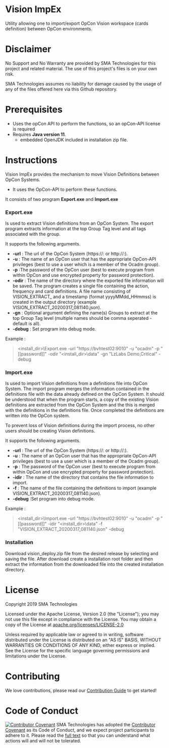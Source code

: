 # Vision ImpEx
Utility allowing one to import/export OpCon Vision workspace (cards definition) between OpCon environments.

# Disclaimer
No Support and No Warranty are provided by SMA Technologies for this project and related material. The use of this project's files is on your own risk.

SMA Technologies assumes no liability for damage caused by the usage of any of the files offered here via this Github repository.

# Prerequisites

- Uses the opCon API to perform the functions, so an opCon-API license is required
- Requires **Java version 11**.
  - embedded OpenJDK included in installation zip file.

# Instructions
Vision ImpEx provides the mechanism to move Vision Definitions between OpCon Systems.
- It uses the OpCon-API to perform these functions. 

It consists of two program **Export.exe** and **Import.exe**

### Export.exe
 
Is used to extract Vision definitions from an OpCon System. The export program extracts information at the
top Group Tag level and all tags associated with the group.
  
It supports the following arguments.

- **-url** : The url of the OpCon System (https://<name>:<port> or http://<name>:<port>).
- **-u** : The name of an OpCon user that has the appropriate OpCon-API privileges (best to use a user which is a member of the Ocadm group).
- **-p** :The password of the OpCon user (best to execute program from within OpCon and use encrypted property for password protection).
- **-odir** : The name of the directory where the exported file information will be saved. The program creates a single file containing the action, frequency and card definitions. A file name consisting of VISION_EXTRACT_ and a timestamp (format yyyyMMdd_HHmmss) is created in the output directory (example VISION_EXTRACT_20200317_081140.json).
- **-gn** : Optional argument defining the name(s) Groups to extract at the top Group Tag level (multiple names should be comma seperated - default is all).
- **-debug** : Set program into debug mode.
	
Example :
> <install_dir>\Export.exe -url "https://bvhtest02:9010" -u "ocadm" -p "[[password]]" -odir "<install_dir>\data" -gn "LzLabs Demo,Critical" -debug

### Import.exe
 
Is used to import Vision definitions from a definitions file into OpCon System. The import program merges the information
contained in the definitions file with the data already defined on the OpCon System. It should be understood that when the
program starts, a copy of the existing Vision definitions are extracted from the OpCon System and the this is merged with
the definitions in the definitions file. Once completed the definitions are written into the OpCon system. 

To prevent loss of Vision definitions during the import process, no other users should be creating Vision definitions.  
  
It supports the following arguments.

- **-url** : The url of the OpCon System (https://<name>:<port> or http://<name>:<port>).
- **-u** : The name of an OpCon user that has the appropriate OpCon-API privileges (best to use a user which is a member of the Ocadm group).
- **-p** : The password of the OpCon user (best to execute program from within OpCon and use encrypted property for password protection).
- **-idir** : The name of the directory that contains the file information to import. 
- **-f** : The name of the file containing the definitions to import (example VISION_EXTRACT_20200317_081140.json).
- **-debug** :Set program into debug mode.

Example :
> <install_dir>\Import.exe -url "https://bvhtest02:9010" -u "ocadm" -p "[[password]]" -idir "<install_dir>\data" -f "VISION_EXTRACT_20200317_081140.json" -debug

### Installation
Download vision_deploy.zip file from the desired release by selecting and saving the file.
After download create a installation root folder and then extract the information from the downloaded
file into the created installation directory. 
 
# License
Copyright 2019 SMA Technologies

Licensed under the Apache License, Version 2.0 (the "License");
you may not use this file except in compliance with the License.
You may obtain a copy of the License at [apache.org/licenses/LICENSE-2.0](http://www.apache.org/licenses/LICENSE-2.0)

Unless required by applicable law or agreed to in writing, software
distributed under the License is distributed on an "AS IS" BASIS,
WITHOUT WARRANTIES OR CONDITIONS OF ANY KIND, either express or implied.
See the License for the specific language governing permissions and
limitations under the License.

# Contributing
We love contributions, please read our [Contribution Guide](CONTRIBUTING.md) to get started!

# Code of Conduct
[![Contributor Covenant](https://img.shields.io/badge/Contributor%20Covenant-v2.0%20adopted-ff69b4.svg)](code-of-conduct.md)
SMA Technologies has adopted the [Contributor Covenant](CODE_OF_CONDUCT.md) as its Code of Conduct, and we expect project participants to adhere to it. Please read the [full text](CODE_OF_CONDUCT.md) so that you can understand what actions will and will not be tolerated.
